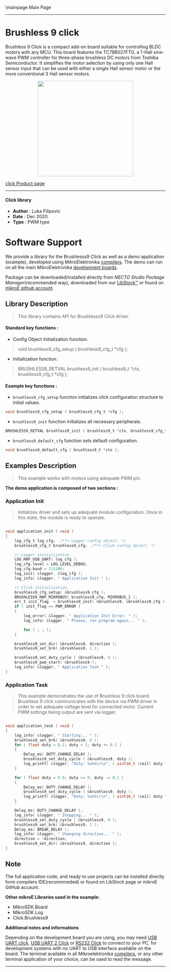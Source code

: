 \mainpage Main Page

---

# Brushless 9 click

Brushless 9 Click is a compact add-on board suitable for controlling BLDC motors with any MCU. This board features the TC78B027FTG, a 1-Hall sine-wave PWM controller for three-phase brushless DC motors from Toshiba Semiconductor. It simplifies the motor selection by using only one Hall sensor input that can be used with either a single Hall sensor motor or the more conventional 3 Hall sensor motors.

<p align="center">
  <img src="https://download.mikroe.com/images/click_for_ide/brushless-9-click-necto.png" height=300px>
</p>

[click Product page](https://www.mikroe.com/brushless-9-click)

---


#### Click library

- **Author**        : Luka Filipovic
- **Date**          : Dec 2020.
- **Type**          : PWM type


# Software Support

We provide a library for the Brushlesss9 Click
as well as a demo application (example), developed using MikroElektronika
[compilers](https://www.mikroe.com/necto-studio).
The demo can run on all the main MikroElektronika [development boards](https://www.mikroe.com/development-boards).

Package can be downloaded/installed directly from *NECTO Studio Package Manager*(recommended way), downloaded from our [LibStock&trade;](https://libstock.mikroe.com) or found on [mikroE github account](https://github.com/MikroElektronika/mikrosdk_click_v2/tree/master/clicks).

## Library Description

> This library contains API for Brushlesss9 Click driver.

#### Standard key functions :

- Config Object Initialization function.
> void brushless9_cfg_setup ( brushless9_cfg_t *cfg );

- Initialization function.
> BRUSHLESS8_RETVAL brushless9_init ( brushless9_t *ctx, brushless9_cfg_t *cfg );

#### Example key functions :

- `brushless9_cfg_setup` function initializes click configuration structure to initial values.
```c
void brushless9_cfg_setup ( brushless9_cfg_t *cfg );
```

- `brushless9_init` function initializes all necessary peripherals.
```c
BRUSHLESS9_RETVAL brushless9_init ( brushless9_t *ctx, brushless9_cfg_t *cfg );
```

- `brushless9_default_cfg` function sets default configuration.
```c
void brushless9_default_cfg ( brushless9_t *ctx );
```

## Examples Description

> This example works with motors using adequate PWM pin.

**The demo application is composed of two sections :**

### Application Init

> Initializes driver and sets up adequate module
> configuration.
> Once in this state, the module is ready to
> operate.

```c

void application_init ( void )
{
    log_cfg_t log_cfg;  /**< Logger config object. */
    brushless9_cfg_t brushless9_cfg;  /**< Click config object. */

    // Logger initialization.
    LOG_MAP_USB_UART( log_cfg );
    log_cfg.level = LOG_LEVEL_DEBUG;
    log_cfg.baud = 115200;
    log_init( &logger, &log_cfg );
    log_info( &logger, " Application Init " );

    // Click initialization.
    brushless9_cfg_setup( &brushless9_cfg );
    BRUSHLESS9_MAP_MIKROBUS( brushless9_cfg, MIKROBUS_1 );
    err_t init_flag  = brushless9_init( &brushless9, &brushless9_cfg );
    if ( init_flag == PWM_ERROR )
    {
        log_error( &logger, " Application Init Error. " );
        log_info( &logger, " Please, run program again... " );

        for ( ; ; );
    }

    brushless9_set_dir( &brushless9, direction );
    brushless9_set_brk( &brushless9, 1 );

    brushless9_set_duty_cycle ( &brushless9, 0 );
    brushless9_pwm_start( &brushless9 );
    log_info( &logger, " Application Task " );
}

```

### Application Task

> This example demonstrates the use of Brushless 9 click board.
> Brushless 9 click communicates with the device via PWM driver in order to
> set adequate voltage level for connected motor.
> Current PWM settings being output are sent via logger.

```c

void application_task ( void )
{
    log_info( &logger, " Starting... " );
    brushless9_set_brk( &brushless9, 0 );
    for ( float duty = 0.1; duty < 1; duty += 0.1 )
    {
        Delay_ms( DUTY_CHANGE_DELAY );
        brushless9_set_duty_cycle ( &brushless9, duty );
        log_printf( &logger, "Duty: %u%%\r\n", ( uint16_t )ceil( duty * 100 ) );
    }

    for ( float duty = 0.9; duty >= 0; duty -= 0.1 )
    {
        Delay_ms( DUTY_CHANGE_DELAY );
        brushless9_set_duty_cycle ( &brushless9, duty );
        log_printf( &logger, "Duty: %u%%\r\n", ( uint16_t )ceil( duty * 100 ) );
    }

    Delay_ms( DUTY_CHANGE_DELAY );
    log_info( &logger, " Stopping... " );
    brushless9_set_duty_cycle ( &brushless9, 0 );
    brushless9_set_brk( &brushless9, 1 );
    Delay_ms( BREAK_DELAY );
    log_info( &logger, " Changing direction... " );
    direction = !direction;
    brushless9_set_dir( &brushless9, direction );
}

```

## Note

The full application code, and ready to use projects can be  installed directly form compilers IDE(recommneded) or found on LibStock page or mikroE GitHub accaunt.

**Other mikroE Libraries used in the example:**

- MikroSDK.Board
- MikroSDK.Log
- Click.Brushless9

**Additional notes and informations**

Depending on the development board you are using, you may need
[USB UART click](https://shop.mikroe.com/usb-uart-click),
[USB UART 2 Click](https://shop.mikroe.com/usb-uart-2-click) or
[RS232 Click](https://shop.mikroe.com/rs232-click) to connect to your PC, for
development systems with no UART to USB interface available on the board. The
terminal available in all Mikroelektronika
[compilers](https://shop.mikroe.com/compilers), or any other terminal application
of your choice, can be used to read the message.

---

